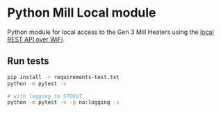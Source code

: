 # Python Mill Local module

Python module for local access to the Gen 3 Mill Heaters using
the [local REST API over WiFi](https://github.com/Mill-International-AS/Generation_3_REST_API).

## Run tests

```bash
pip install -r requirements-test.txt
python -m pytest -v

# with logging to STDOUT
python -m pytest -v -p no:logging -s
```
